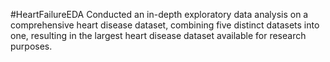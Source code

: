 #HeartFailureEDA
Conducted an in-depth exploratory data analysis on a comprehensive heart disease dataset, combining five distinct datasets into one, resulting in the largest heart disease dataset available for research purposes.
